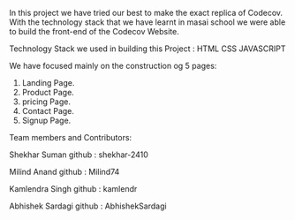 In this project we have tried our best to make the exact replica of Codecov. With the technology stack that we have learnt in masai school we were able to build the front-end of the Codecov Website.

Technology Stack we used in building this Project :
 HTML
 CSS
 JAVASCRIPT

We have focused mainly on the construction og 5 pages:
1. Landing Page.
2. Product Page.
3. pricing Page.
4. Contact Page.
5. Signup Page.

Team members and Contributors:

Shekhar Suman
github : shekhar-2410

Milind Anand
github : Milind74

Kamlendra Singh
github : kamlendr

Abhishek Sardagi
github : AbhishekSardagi